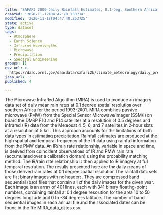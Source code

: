 ```yaml
---
title: 'SAFARI 2000 Daily Rainfall Estimates, 0.1-Deg, Southern Africa, 1993-2001'
created: '2020-11-12T04:47:40.253714'
modified: '2020-11-12T04:47:40.253725'
state: active
type: dataset
tags:
  - Atmosphere
  - Earth Science
  - Infrared Wavelengths
  - Microwave
  - Precipitation
  - Spectral Engineering
groups: []
csv_url: >-
  https://daac.ornl.gov/daacdata/safari2k/climate_meteorology/daily_precip_est/comp/mira_data_dates.csv
json_url: ''
published: 4

---
```

The Microwave InfraRed Algorithm (MIRA) is used to produce an imagery data set of daily mean rain rates at 0.1 degree spatial resolution over southern Africa for the period 1993-2001. MIRA combines passive microwave (PMW) from the Special Sensor Microwave/Imager (SSM/I) on board the DMSP F10 and F14 satellites at a resolution of 0.5 degrees and infrared (IR) data from the Meteosat 4, 5, 6, and 7 satellites in 2-hour slots at a resolution of 5 km. This approach accounts for the limitations of both data types in estimating precipitation. Rainfall estimates are produced at the high spatial and temporal frequency of the IR data using rainfall information from the PMW data. An IR/rain rate relationship, variable in space and time, is derived from coincident observations of IR and PMW rain rate (accumulated over a calibration domain) using the probability matching method. The IR/rain rate relationship is then applied to IR imagery at full temporal resolution. The results presented here are the daily means of those derived rain rates at 0.1 degree spatial resolution.The rainfall data sets are flat binary images with no headers. They are compressed band sequential (bsq) files that contain all of the daily images for the given year. Each image is an array of 401 lines, each with 341 binary floating-point numbers, containing rainfall at 0.1 degree resolution for the area 10 to 50 degrees longitude and 0 to -34 degrees latitude. The number of band sequential images in each annual file and the associated dates can be found in the file MIRA_data_dates.csv.
